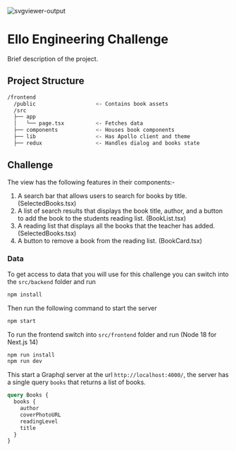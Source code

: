 ![svgviewer-output](https://github.com/ElloTechnology/backend_takehome/assets/3518127/561bc8d4-bffc-4360-b9ea-61e876bcec93)


# Ello Engineering Challenge

Brief description of the project.

## Project Structure

```bash
/frontend
  /public                   <- Contains book assets
  /src
  ├── app
  │   └── page.tsx          <- Fetches data
  ├── components            <- Houses book components
  ├── lib                   <- Has Apollo client and theme
  ├── redux                 <- Handles dialog and books state
```

## Challenge

The view has the following features in their components:-

1. A search bar that allows users to search for books by title. (SelectedBooks.tsx)
2. A list of search results that displays the book title, author, and a button to add the book to the students reading list. (BookList.tsx)
3. A reading list that displays all the books that the teacher has added. (SelectedBooks.tsx)
4. A button to remove a book from the reading list. (BookCard.tsx)

### Data

To get access to data that you will use for this challenge you can switch into the `src/backend` folder and run

```bash
npm install
```

Then run the following command to start the server

```bash
npm start
```

To run the frontend switch into `src/frontend` folder and run (Node 18 for Next.js 14)

```bash
npm run install
npm run dev
```

This start a Graphql server at the url `http://localhost:4000/`, the server has a single query `books` that returns a list of books.

```graphql
query Books {
  books {
    author
    coverPhotoURL
    readingLevel
    title
  }
}
```
